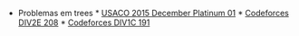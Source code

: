   - Problemas em trees
           * [USACO 2015 December Platinum 01](http://www.usaco.org/index.php?page=viewproblem2&cpid=576)
           * [Codeforces DIV2E 208](http://codeforces.com/problemset/problem/208/E)
           * [Codeforces DIV1C 191](http://codeforces.com/problemset/problem/191/C)
 
